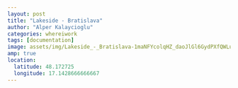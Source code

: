 ```yaml
---
layout: post
title: "Lakeside - Bratislava"
author: "Alper Kalaycioglu"
categories: whereiwork
tags: [documentation]
image: assets/img/Lakeside_-_Bratislava-1maNFYcolqHZ_daoJlGl6GydPXfQWLu82.jpg
amp: true
location:
  latitude: 48.172725
  longitude: 17.1428666666667
---
```

